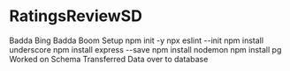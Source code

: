 # RatingsReviewSD
Badda Bing Badda Boom
Setup
npm init -y
npx eslint --init
npm install underscore
npm install express --save
npm install nodemon
npm install pg
Worked on Schema
Transferred Data over to database
